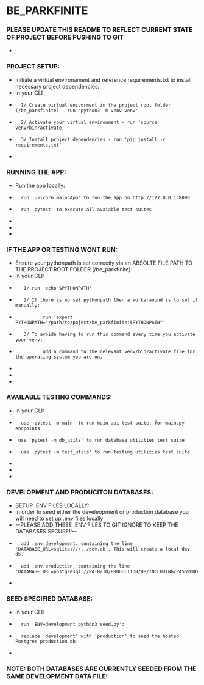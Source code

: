 # BE_PARKFINITE
### PLEASE UPDATE THIS README TO REFLECT CURRENT STATE OF PROJECT BEFORE PUSHING TO GIT
*
### PROJECT SETUP:
* Initiate a virtual environament and reference requirements.txt to install necessary project dependencies:
* In your CLI 
*       1/ Create virtual enivorment in the project root folder (/be_parkfinite) - run 'python3 -m venv venv'
*       2/ Activate your virtual environment - run 'source venv/bin/activate' 
*       3/ Install project dependencies - run 'pip install -r requirements.txt'
*
### RUNNING THE APP:
* Run the app locally:
*       run 'uvicorn main:App' to run the app on http://127.0.0.1:8000
*       run 'pytest' to execute all avaiable test suites
*      
*
*         
### IF THE APP OR TESTING WONT RUN:
* Ensure your pythonpath is set correctly via an ABSOLTE FILE PATH TO THE PROJECT ROOT FOLDER (/be_parkfinite):
* In your CLI:
*        1/ run 'echo $PYTHONPATH'
*        2/ If there is no set pythonpath then a workaraound is to set it manually: 
*               run 'export PYTHONPATH="/path/to/poject/be_parkfinite:$PYTHONPATH"'
*        3/ To avoide having to run this command every time you activate your venv: 
*               add a command to the relevant venv/bin/activate file for the operating system you are on.
*
*
*
### AVAILABLE TESTING COMMANDS:
* In your CLI:
*       use 'pytest -m main' to run main api test suite, for main.py endpoints
*      use 'pytest -m db_utils' to run database utilities test suite
*       use 'pytest -m test_utils' to run testing utilities test suite
*
*
*
### DEVELOPMENT AND PRODUCITON DATABASES:
* SETUP .ENV FILES LOCALLY:
* In order to seed either the develeopment or production database you will need to set up .env files locally
* --PLEASE ADD THESE .ENV FILES TO GIT IGNORE TO KEEP THE DATABASES SECURE!!--
*       add .env.development. containing the line 'DATABASE_URL=sqlite:///../dev.db'. This will create a local dev db.
*       add .env.production, containing the line 'DATABASE_URL=postgresql://PATH/TO/PRODUCTION/DB/INCLUDING/PASSWORD/
*
### SEED SPECIFIED DATABASE:
* In your CLI:
*       run 'ENV=development python3 seed.py':
*       replace 'development' with 'production' to seed the hosted Postgres production db
* 
### NOTE: BOTH DATABASES ARE CURRENTLY SEEDED FROM THE SAME DEVELOPMENT DATA FILE!